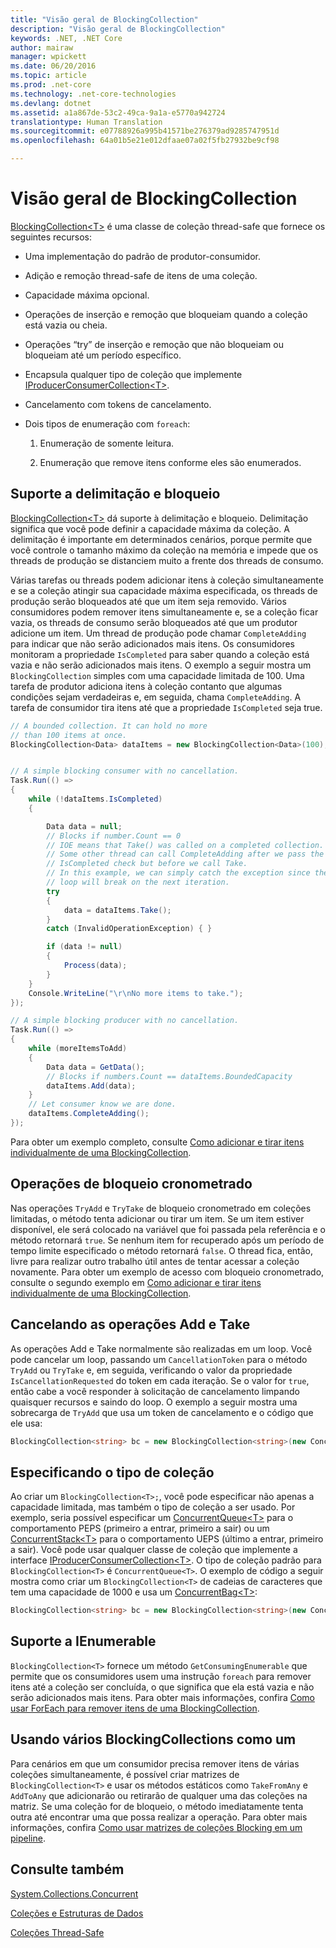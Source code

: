 ```yaml
---
title: "Visão geral de BlockingCollection"
description: "Visão geral de BlockingCollection"
keywords: .NET, .NET Core
author: mairaw
manager: wpickett
ms.date: 06/20/2016
ms.topic: article
ms.prod: .net-core
ms.technology: .net-core-technologies
ms.devlang: dotnet
ms.assetid: a1a867de-53c2-49ca-9a1a-e5770a942724
translationtype: Human Translation
ms.sourcegitcommit: e07788926a995b41571be276379ad9285747951d
ms.openlocfilehash: 64a01b5e21e012dfaae07a02f5fb27932be9cf98

---
```


# <a name="blockingcollection-overview"></a>Visão geral de BlockingCollection

[BlockingCollection&lt;T&gt;](https://docs.microsoft.com/dotnet/core/api/System.Collections.Concurrent.BlockingCollection-1) é uma classe de coleção thread-safe que fornece os seguintes recursos:

*   Uma implementação do padrão de produtor-consumidor.

*   Adição e remoção thread-safe de itens de uma coleção.

*   Capacidade máxima opcional.

*   Operações de inserção e remoção que bloqueiam quando a coleção está vazia ou cheia.

*   Operações “try” de inserção e remoção que não bloqueiam ou bloqueiam até um período específico.

*   Encapsula qualquer tipo de coleção que implemente [IProducerConsumerCollection&lt;T&gt;](https://docs.microsoft.com/dotnet/core/api/System.Collections.Concurrent.IProducerConsumerCollection-1).

*   Cancelamento com tokens de cancelamento.

*   Dois tipos de enumeração com `foreach`: 

    1. Enumeração de somente leitura.
    
    2. Enumeração que remove itens conforme eles são enumerados.
    
## <a name="bounding-and-blocking-support"></a>Suporte a delimitação e bloqueio 

[BlockingCollection&lt;T&gt;](https://docs.microsoft.com/dotnet/core/api/System.Collections.Concurrent.BlockingCollection-1) dá suporte à delimitação e bloqueio. Delimitação significa que você pode definir a capacidade máxima da coleção. A delimitação é importante em determinados cenários, porque permite que você controle o tamanho máximo da coleção na memória e impede que os threads de produção se distanciem muito a frente dos threads de consumo.

Várias tarefas ou threads podem adicionar itens à coleção simultaneamente e se a coleção atingir sua capacidade máxima especificada, os threads de produção serão bloqueados até que um item seja removido. Vários consumidores podem remover itens simultaneamente e, se a coleção ficar vazia, os threads de consumo serão bloqueados até que um produtor adicione um item. Um thread de produção pode chamar `CompleteAdding` para indicar que não serão adicionados mais itens. Os consumidores monitoram a propriedade `IsCompleted` para saber quando a coleção está vazia e não serão adicionados mais itens. O exemplo a seguir mostra um `BlockingCollection` simples com uma capacidade limitada de 100. Uma tarefa de produtor adiciona itens à coleção contanto que algumas condições sejam verdadeiras e, em seguida, chama `CompleteAdding`. A tarefa de consumidor tira itens até que a propriedade `IsCompleted` seja true.

```csharp
// A bounded collection. It can hold no more 
// than 100 items at once.
BlockingCollection<Data> dataItems = new BlockingCollection<Data>(100);


// A simple blocking consumer with no cancellation.
Task.Run(() => 
{
    while (!dataItems.IsCompleted)
    {

        Data data = null;
        // Blocks if number.Count == 0
        // IOE means that Take() was called on a completed collection.
        // Some other thread can call CompleteAdding after we pass the
        // IsCompleted check but before we call Take. 
        // In this example, we can simply catch the exception since the 
        // loop will break on the next iteration.
        try
        {
            data = dataItems.Take();
        }
        catch (InvalidOperationException) { }

        if (data != null)
        {
            Process(data);
        }
    }
    Console.WriteLine("\r\nNo more items to take.");
});

// A simple blocking producer with no cancellation.
Task.Run(() =>
{
    while (moreItemsToAdd)
    {
        Data data = GetData();
        // Blocks if numbers.Count == dataItems.BoundedCapacity
        dataItems.Add(data);
    }
    // Let consumer know we are done.
    dataItems.CompleteAdding();
});
```

Para obter um exemplo completo, consulte [Como adicionar e tirar itens individualmente de uma BlockingCollection](how-to-add-and-take-items.md).

## <a name="timed-blocking-operations"></a>Operações de bloqueio cronometrado

Nas operações `TryAdd` e `TryTake` de bloqueio cronometrado em coleções limitadas, o método tenta adicionar ou tirar um item. Se um item estiver disponível, ele será colocado na variável que foi passada pela referência e o método retornará `true`. Se nenhum item for recuperado após um período de tempo limite especificado o método retornará `false`. O thread fica, então, livre para realizar outro trabalho útil antes de tentar acessar a coleção novamente. Para obter um exemplo de acesso com bloqueio cronometrado, consulte o segundo exemplo em [Como adicionar e tirar itens individualmente de uma BlockingCollection](how-to-add-and-take-items.md).

## <a name="cancelling-add-and-take-operations"></a>Cancelando as operações Add e Take

As operações Add e Take normalmente são realizadas em um loop. Você pode cancelar um loop, passando um `CancellationToken` para o método `TryAdd` ou `TryTake` e, em seguida, verificando o valor da propriedade `IsCancellationRequested` do token em cada iteração. Se o valor for `true`, então cabe a você responder à solicitação de cancelamento limpando quaisquer recursos e saindo do loop. O exemplo a seguir mostra uma sobrecarga de `TryAdd` que usa um token de cancelamento e o código que ele usa:

```csharp
BlockingCollection<string> bc = new BlockingCollection<string>(new ConcurrentBag<string>(), 1000 );
```

## <a name="specifying-the-collection-type"></a>Especificando o tipo de coleção

Ao criar um `BlockingCollection<T>;`, você pode especificar não apenas a capacidade limitada, mas também o tipo de coleção a ser usado. Por exemplo, seria possível especificar um [ConcurrentQueue&lt;T&gt;](https://docs.microsoft.com/dotnet/core/api/System.Collections.Concurrent.ConcurrentQueue-1) para o comportamento PEPS (primeiro a entrar, primeiro a sair) ou um [ConcurrentStack&lt;T&gt;](https://docs.microsoft.com/dotnet/core/api/System.Collections.Concurrent.ConcurrentStack-1) para o comportamento UEPS (último a entrar, primeiro a sair). Você pode usar qualquer classe de coleção que implemente a interface [IProducerConsumerCollection&lt;T&gt;](https://docs.microsoft.com/dotnet/core/api/System.Collections.Concurrent.IProducerConsumerCollection-1). O tipo de coleção padrão para `BlockingCollection<T>` é `ConcurrentQueue<T>`. O exemplo de código a seguir mostra como criar um `BlockingCollection<T>` de cadeias de caracteres que tem uma capacidade de 1000 e usa um [ConcurrentBag&lt;T&gt;](https://docs.microsoft.com/dotnet/core/api/System.Collections.Concurrent.ConcurrentBag-1):

```csharp
BlockingCollection<string> bc = new BlockingCollection<string>(new ConcurrentBag<string>(), 1000 );
```

## <a name="ienumerable-support"></a>Suporte a IEnumerable

`BlockingCollection<T>` fornece um método `GetConsumingEnumerable` que permite que os consumidores usem uma instrução `foreach` para remover itens até a coleção ser concluída, o que significa que ela está vazia e não serão adicionados mais itens. Para obter mais informações, confira [Como usar ForEach para remover itens de uma BlockingCollection](how-to-use-foreach-to-remove.md).

## <a name="using-many-blockingcollections-as-one"></a>Usando vários BlockingCollections como um

Para cenários em que um consumidor precisa remover itens de várias coleções simultaneamente, é possível criar matrizes de `BlockingCollection<T>` e usar os métodos estáticos como `TakeFromAny` e `AddToAny` que adicionarão ou retirarão de qualquer uma das coleções na matriz. Se uma coleção for de bloqueio, o método imediatamente tenta outra até encontrar uma que possa realizar a operação. Para obter mais informações, confira [Como usar matrizes de coleções Blocking em um pipeline](how-to-use-arrays-of-blockingcollections.md).

## <a name="see-also"></a>Consulte também

[System.Collections.Concurrent](https://docs.microsoft.com/dotnet/core/api/System.Collections.Concurrent)

[Coleções e Estruturas de Dados](../index.md)

[Coleções Thread-Safe](index.md)




<!--HONumber=Nov16_HO4-->


